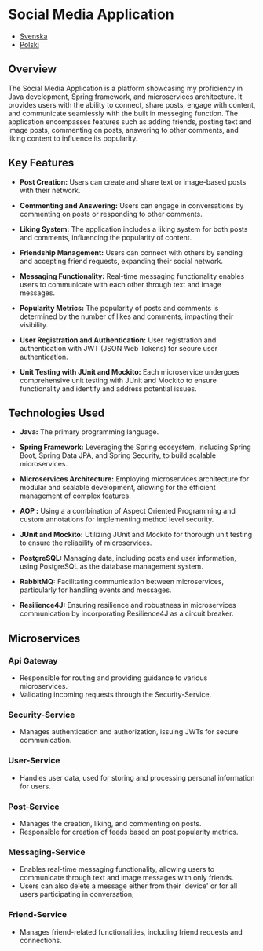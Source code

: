 # Social Media Application
- [Svenska](README_SE.md)
- [Polski](README_PL.md)

## Overview
The Social Media Application is a platform showcasing my proficiency in Java development, Spring framework, and microservices architecture. It provides users with the ability to connect, share posts, engage with content, and communicate seamlessly with the built in messeging function. The application encompasses features such as adding friends, posting text and image posts, commenting on posts, answering to other comments, and liking content to influence its popularity.

## Key Features
- **Post Creation:** Users can create and share text or image-based posts with their network.

- **Commenting and Answering:** Users can engage in conversations by commenting on posts or responding to other comments.

- **Liking System:** The application includes a liking system for both posts and comments, influencing the popularity of content.

- **Friendship Management:** Users can connect with others by sending and accepting friend requests, expanding their social network.

- **Messaging Functionality:** Real-time messaging functionality enables users to communicate with each other through text and image messages.

- **Popularity Metrics:** The popularity of posts and comments is determined by the number of likes and comments, impacting their visibility.

- **User Registration and Authentication:** User registration and authentication with JWT (JSON Web Tokens) for secure user authentication.

- **Unit Testing with JUnit and Mockito:** Each microservice undergoes comprehensive unit testing with JUnit and Mockito to ensure functionality and identify and address potential issues.

## Technologies Used
- **Java:** The primary programming language.

- **Spring Framework:** Leveraging the Spring ecosystem, including Spring Boot, Spring Data JPA, and Spring Security, to build scalable microservices.

- **Microservices Architecture:** Employing microservices architecture for modular and scalable development, allowing for the efficient management of complex features.

- **AOP :** Using a a combination of Aspect Oriented Programming and custom annotations for implementing method level security.

- **JUnit and Mockito:** Utilizing JUnit and Mockito for thorough unit testing to ensure the reliability of microservices.

- **PostgreSQL:** Managing data, including posts and user information, using PostgreSQL as the database management system.

- **RabbitMQ:** Facilitating communication between microservices, particularly for handling events and messages.

- **Resilience4J:** Ensuring resilience and robustness in microservices communication by incorporating Resilience4J as a circuit breaker.

## Microservices

### Api Gateway
- Responsible for routing and providing guidance to various microservices.
- Validating incoming requests through the Security-Service.

### Security-Service
- Manages authentication and authorization, issuing JWTs for secure communication.

### User-Service
- Handles user data, used for storing and processing personal information for users.

### Post-Service
- Manages the creation, liking, and commenting on posts.
- Responsible for creation of feeds based on post popularity metrics.

### Messaging-Service
- Enables real-time messaging functionality, allowing users to communicate through text and image messages with only friends. 
- Users can also delete a message either from their 'device' or for all users participating in conversation, 

### Friend-Service
- Manages friend-related functionalities, including friend requests and connections.

